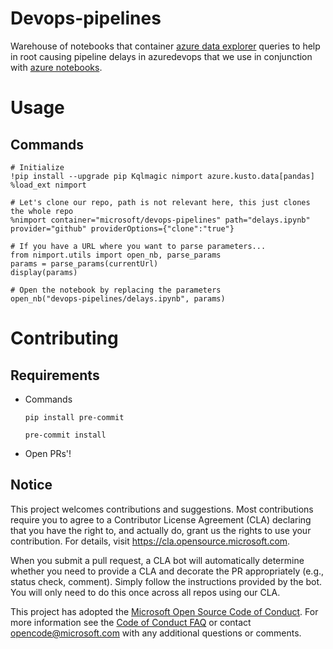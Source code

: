 # Devops-pipelines
Warehouse of notebooks that container [azure data explorer](https://docs.microsoft.com/en-us/azure/data-explorer/) queries to help in root causing pipeline delays in azuredevops that we use in conjunction with [azure notebooks](https://docs.microsoft.com/en-us/azure/notebooks/).

# Usage
## Commands
```
# Initialize
!pip install --upgrade pip Kqlmagic nimport azure.kusto.data[pandas]
%load_ext nimport
```

```
# Let's clone our repo, path is not relevant here, this just clones the whole repo
%nimport container="microsoft/devops-pipelines" path="delays.ipynb" provider="github" providerOptions={"clone":"true"}
```

```
# If you have a URL where you want to parse parameters...
from nimport.utils import open_nb, parse_params
params = parse_params(currentUrl)
display(params)
```

```
# Open the notebook by replacing the parameters
open_nb("devops-pipelines/delays.ipynb", params)
```

# Contributing

## Requirements
- Commands

    `pip install pre-commit`

    `pre-commit install`

- Open PRs'!

## Notice

This project welcomes contributions and suggestions.  Most contributions require you to agree to a
Contributor License Agreement (CLA) declaring that you have the right to, and actually do, grant us
the rights to use your contribution. For details, visit https://cla.opensource.microsoft.com.

When you submit a pull request, a CLA bot will automatically determine whether you need to provide
a CLA and decorate the PR appropriately (e.g., status check, comment). Simply follow the instructions
provided by the bot. You will only need to do this once across all repos using our CLA.

This project has adopted the [Microsoft Open Source Code of Conduct](https://opensource.microsoft.com/codeofconduct/).
For more information see the [Code of Conduct FAQ](https://opensource.microsoft.com/codeofconduct/faq/) or
contact [opencode@microsoft.com](mailto:opencode@microsoft.com) with any additional questions or comments.
